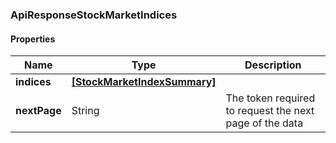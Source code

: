 
[//]: # (CLASS:ApiResponseStockMarketIndices)

[//]: # (KIND:object)

### ApiResponseStockMarketIndices

#### Properties

[//]: # (START_DEFINITION)

Name | Type | Description
------------ | ------------- | -------------
**indices** | [**[StockMarketIndexSummary]**](StockMarketIndexSummary.md) |  &nbsp;
**nextPage** | String | The token required to request the next page of the data &nbsp;

[//]: # (END_DEFINITION)


[//]: # (CONTAINED_CLASS:StockMarketIndexSummary)





